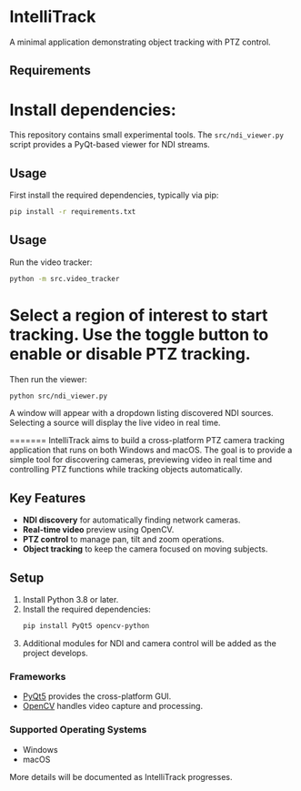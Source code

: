 # IntelliTrack

A minimal application demonstrating object tracking with PTZ control.

## Requirements

Install dependencies:
=======
This repository contains small experimental tools. The `src/ndi_viewer.py` script provides a PyQt-based viewer for NDI streams.

## Usage

First install the required dependencies, typically via pip:

```bash
pip install -r requirements.txt
```

## Usage

Run the video tracker:

```bash
python -m src.video_tracker
```

Select a region of interest to start tracking. Use the toggle button to enable or disable PTZ tracking.
=======
Then run the viewer:

```bash
python src/ndi_viewer.py
```

A window will appear with a dropdown listing discovered NDI sources. Selecting a source will display the live video in real time.

=======
IntelliTrack aims to build a cross-platform PTZ camera tracking application that runs on both Windows and macOS. The goal is to provide a simple tool for discovering cameras, previewing video in real time and controlling PTZ functions while tracking objects automatically.

## Key Features

- **NDI discovery** for automatically finding network cameras.
- **Real-time video** preview using OpenCV.
- **PTZ control** to manage pan, tilt and zoom operations.
- **Object tracking** to keep the camera focused on moving subjects.

## Setup

1. Install Python 3.8 or later.
2. Install the required dependencies:
   ```bash
   pip install PyQt5 opencv-python
   ```
3. Additional modules for NDI and camera control will be added as the project develops.

### Frameworks

- [PyQt5](https://pypi.org/project/PyQt5/) provides the cross-platform GUI.
- [OpenCV](https://pypi.org/project/opencv-python/) handles video capture and processing.

### Supported Operating Systems

- Windows
- macOS

More details will be documented as IntelliTrack progresses.


